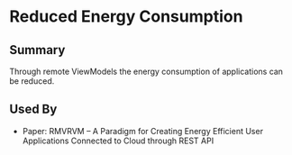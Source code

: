 # Reduced Energy Consumption

## Summary
Through remote ViewModels the energy consumption of applications can be reduced.


## Used By
* Paper: RMVRVM – A Paradigm for Creating Energy Efficient User Applications Connected to Cloud through REST API

